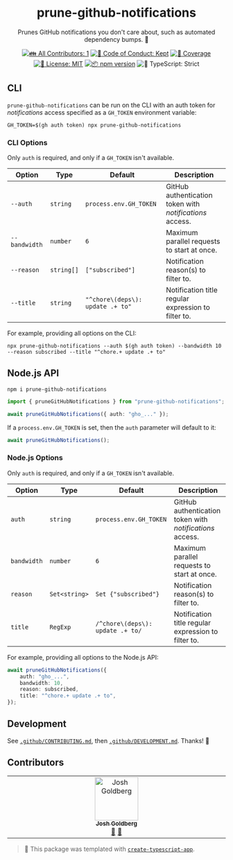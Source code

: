 <h1 align="center">prune-github-notifications</h1>

<p align="center">Prunes GitHub notifications you don't care about, such as automated dependency bumps. 🧹</p>

<p align="center">
	<!-- prettier-ignore-start -->
	<!-- ALL-CONTRIBUTORS-BADGE:START - Do not remove or modify this section -->
	<a href="#contributors" target="_blank"><img alt="👪 All Contributors: 1" src="https://img.shields.io/badge/%F0%9F%91%AA_all_contributors-1-21bb42.svg" /></a>
<!-- ALL-CONTRIBUTORS-BADGE:END -->
	<!-- prettier-ignore-end -->
	<a href="https://github.com/JoshuaKGoldberg/prune-github-notifications/blob/main/.github/CODE_OF_CONDUCT.md" target="_blank"><img alt="🤝 Code of Conduct: Kept" src="https://img.shields.io/badge/%F0%9F%A4%9D_code_of_conduct-kept-21bb42" /></a>
	<a href="https://codecov.io/gh/JoshuaKGoldberg/prune-github-notifications" target="_blank"><img alt="🧪 Coverage" src="https://img.shields.io/codecov/c/github/JoshuaKGoldberg/prune-github-notifications?label=%F0%9F%A7%AA%20coverage" /></a>
	<a href="https://github.com/JoshuaKGoldberg/prune-github-notifications/blob/main/LICENSE.md" target="_blank"><img alt="📝 License: MIT" src="https://img.shields.io/badge/%F0%9F%93%9D_license-MIT-21bb42.svg"></a>
	<a href="http://npmjs.com/package/prune-github-notifications"><img alt="📦 npm version" src="https://img.shields.io/npm/v/prune-github-notifications?color=21bb42&label=%F0%9F%93%A6%20npm" /></a>
	<img alt="💪 TypeScript: Strict" src="https://img.shields.io/badge/%F0%9F%92%AA_typescript-strict-21bb42.svg" />
</p>

## CLI

`prune-github-notifications` can be run on the CLI with an auth token for _notifications_ access specified as a `GH_TOKEN` environment variable:

```shell
GH_TOKEN=$(gh auth token) npx prune-github-notifications
```

### CLI Options

Only `auth` is required, and only if a `GH_TOKEN` isn't available.

| Option        | Type       | Default                          | Description                                              |
| ------------- | ---------- | -------------------------------- | -------------------------------------------------------- |
| `--auth`      | `string`   | `process.env.GH_TOKEN`           | GitHub authentication token with _notifications_ access. |
| `--bandwidth` | `number`   | `6`                              | Maximum parallel requests to start at once.              |
| `--reason`    | `string[]` | `["subscribed"]`                 | Notification reason(s) to filter to.                     |
| `--title`     | `string`   | `"^chore\(deps\): update .+ to"` | Notification title regular expression to filter to.      |

For example, providing all options on the CLI:

```shell
npx prune-github-notifications --auth $(gh auth token) --bandwidth 10 --reason subscribed --title "^chore.+ update .+ to"
```

## Node.js API

```shell
npm i prune-github-notifications
```

```ts
import { pruneGitHubNotifications } from "prune-github-notifications";

await pruneGitHubNotifications({ auth: "gho_..." });
```

If a `process.env.GH_TOKEN` is set, then the `auth` parameter will default to it:

```ts
await pruneGitHubNotifications();
```

### Node.js Options

Only `auth` is required, and only if a `GH_TOKEN` isn't available.

| Option      | Type          | Default                          | Description                                              |
| ----------- | ------------- | -------------------------------- | -------------------------------------------------------- |
| `auth`      | `string`      | `process.env.GH_TOKEN`           | GitHub authentication token with _notifications_ access. |
| `bandwidth` | `number`      | `6`                              | Maximum parallel requests to start at once.              |
| `reason`    | `Set<string>` | `Set {"subscribed"}`             | Notification reason(s) to filter to.                     |
| `title`     | `RegExp`      | `/^chore\(deps\): update .+ to/` | Notification title regular expression to filter to.      |

For example, providing all options to the Node.js API:

```ts
await pruneGitHubNotifications({
	auth: "gho_...",
	bandwidth: 10,
	reason: subscribed,
	title: "^chore.+ update .+ to",
});
```

## Development

See [`.github/CONTRIBUTING.md`](./.github/CONTRIBUTING.md), then [`.github/DEVELOPMENT.md`](./.github/DEVELOPMENT.md).
Thanks! 💖

## Contributors

<!-- spellchecker: disable -->
<!-- ALL-CONTRIBUTORS-LIST:START - Do not remove or modify this section -->
<!-- prettier-ignore-start -->
<!-- markdownlint-disable -->
<table>
  <tbody>
    <tr>
      <td align="center" valign="top" width="14.28%"><a href="http://www.joshuakgoldberg.com"><img src="https://avatars.githubusercontent.com/u/3335181?v=4?s=100" width="100px;" alt="Josh Goldberg"/><br /><sub><b>Josh Goldberg</b></sub></a><br /><a href="#tool-JoshuaKGoldberg" title="Tools">🔧</a> <a href="#maintenance-JoshuaKGoldberg" title="Maintenance">🚧</a></td>
    </tr>
  </tbody>
</table>

<!-- markdownlint-restore -->
<!-- prettier-ignore-end -->

<!-- ALL-CONTRIBUTORS-LIST:END -->
<!-- spellchecker: enable -->

<!-- You can remove this notice if you don't want it 🙂 no worries! -->

> 💙 This package was templated with [`create-typescript-app`](https://github.com/JoshuaKGoldberg/create-typescript-app).
